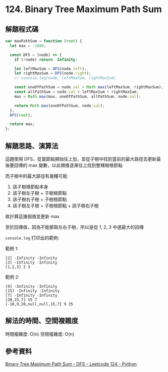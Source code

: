# 124. Binary Tree Maximum Path Sum

## 解題程式碼

```javascript
var maxPathSum = function (root) {
  let max = -1000;

  const DFS = (node) => {
    if (!node) return -Infinity;

    let leftMaxSum = DFS(node.left);
    let rightMaxSum = DFS(node.right);
    // console.log(node, leftMaxSum, rightMaxSum)

    const oneOfPathSum = node.val + Math.max(leftMaxSum, rightMaxSum);
    const allPathSum = node.val + leftMaxSum + rightMaxSum;
    max = Math.max(max, oneOfPathSum, allPathSum, node.val);

    return Math.max(oneOfPathSum, node.val);
  };
  DFS(root);

  return max;
};
```

## 解題思路、演算法

這題使用 DFS，從葉節點開始往上加，並從子樹中找到當前的最大路徑去更新最後要回傳的 max 變數，以此類推逐漸往上找到整棵樹根節點

而子樹中的最大路徑有幾種可能:

1. 該子樹根節點本身
2. 該子樹左子樹 + 子樹根節點
2. 該子樹右子樹 + 子樹根節點
3. 該子樹左子樹 + 子樹根節點 + 該子樹右子樹

故計算這幾個值並更新 max

至於回傳值，因為不能都取左右子樹，所以是從 1, 2, 3 中選最大的回傳

`console.log` 打印出的範例:

範例 1:

```
[2] -Infinity -Infinity
[3] -Infinity -Infinity
[1,2,3] 2 3
```

範例 2:

```
[9] -Infinity -Infinity
[15] -Infinity -Infinity
[7] -Infinity -Infinity
[20,15,7] 15 7
[-10,9,20,null,null,15,7] 9 35
```

## 解法的時間、空間複雜度

時間複雜度: O(n)
空間複雜度: O(n)

## 參考資料

[Binary Tree Maximum Path Sum - DFS - Leetcode 124 - Python](https://youtu.be/Hr5cWUld4vU)
